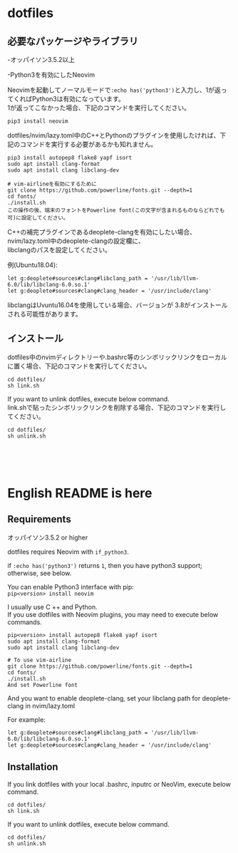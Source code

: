 # dotfiles


## 必要なパッケージやライブラリ

-オッパイソン3.5.2以上  

-Python3を有効にしたNeovim  

Neovimを起動してノーマルモードで```:echo has('python3')```と入力し、1が返ってくればPython3は有効になっています。  
1が返ってこなかった場合、下記のコマンドを実行してください。  

```pip3 install neovim```

dotfiles/nvim/lazy.toml中のC++とPythonのプラグインを使用したければ、下記のコマンドを実行する必要があるかも知れません。  

```
pip3 install autopep8 flake8 yapf isort
sudo apt install clang-format
sudo apt install clang libclang-dev

# vim-airlineを有効にするために
git clone https://github.com/powerline/fonts.git --depth=1
cd fonts/
./install.sh
この操作の後、端末のフォントをPowerline font(この文字が含まれるものならどれでも可)に設定してください。
```

C++の補完プラグインであるdeoplete-clangを有効にしたい場合、nvim/lazy.toml中のdeoplete-clangの設定欄に、  
libclangのパスを設定してください。  

例(Ubuntu18.04):  
```
let g:deoplete#sources#clang#libclang_path = '/usr/lib/llvm-6.0/lib/libclang-6.0.so.1'
let g:deoplete#sources#clang#clang_header = '/usr/include/clang'
```
libclangはUvuntu16.04を使用している場合、バージョンが 3.8がインストールされる可能性があります。  

## インストール

dotfiles中のnvimディレクトリーや.bashrc等のシンボリックリンクをローカルに置く場合、下記のコマンドを実行してください。  
```shell
cd dotfiles/
sh link.sh
```

If you want to unlink dotfiles, execute below command.  
link.shで貼ったシンボリックリンクを削除する場合、下記のコマンドを実行してください。  
```shell
cd dotfiles/
sh unlink.sh
```

<br><br><br>
# English README is here


## Requirements

オッパイソン3.5.2 or higher  

dotfiles requires Neovim with ```if_python3```.  

if ```:echo has('python3')``` returns ```1```, then you have python3 support; otherwise, see below.  

You can enable Python3 interface with pip:  
```pip<version> install neovim```  

I usually use C ++ and Python.  
If you use dotfiles with Neovim plugins, you may need to execute below commands.  
```
pip<version> install autopep8 flake8 yapf isort
sudo apt install clang-format
sudo apt install clang libclang-dev

# To use vim-airline
git clone https://github.com/powerline/fonts.git --depth=1
cd fonts/
./install.sh
And set Powerline font
```

And you want to enable deoplete-clang, set your libclang path for deoplete-clang in nvim/lazy.toml

For example:  
```
let g:deoplete#sources#clang#libclang_path = '/usr/lib/llvm-6.0/lib/libclang-6.0.so.1'
let g:deoplete#sources#clang#clang_header = '/usr/include/clang'
```

## Installation

If you link dotfiles with your local .bashrc, inputrc or NeoVim, execute below command.  
```shell
cd dotfiles/
sh link.sh
```

If you want to unlink dotfiles, execute below command.  
```shell
cd dotfiles/
sh unlink.sh
```
